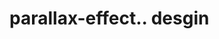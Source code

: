 # parallax-effect.. desgin                                                                                                                                                                                                                                                                                                                                                                                                                                                                                         
